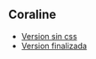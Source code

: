 ## Coraline
* [Version sin css](https://mikisb11.github.io/Los-mundos-de-Coraline/)
* [Version finalizada]()
